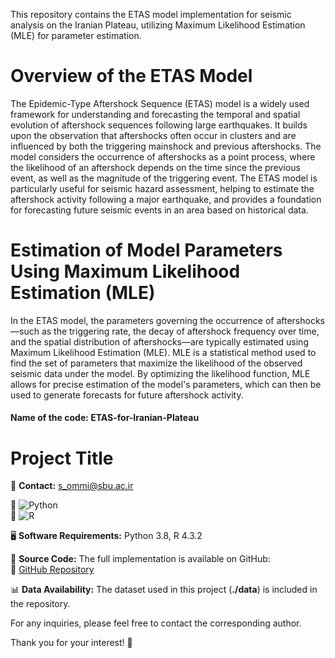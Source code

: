 This repository contains the ETAS model implementation for seismic analysis on the Iranian Plateau, utilizing Maximum Likelihood Estimation (MLE) for parameter estimation.
# Overview of the ETAS Model
The Epidemic-Type Aftershock Sequence (ETAS) model is a widely used framework for understanding and forecasting the temporal and spatial evolution of aftershock sequences following large earthquakes. It builds upon the observation that aftershocks often occur in clusters and are influenced by both the triggering mainshock and previous aftershocks. The model considers the occurrence of aftershocks as a point process, where the likelihood of an aftershock depends on the time since the previous event, as well as the magnitude of the triggering event. The ETAS model is particularly useful for seismic hazard assessment, helping to estimate the aftershock activity following a major earthquake, and provides a foundation for forecasting future seismic events in an area based on historical data.
# Estimation of  Model Parameters Using Maximum Likelihood Estimation (MLE)
In the ETAS model, the parameters governing the occurrence of aftershocks—such as the triggering rate, the decay of aftershock frequency over time, and the spatial distribution of aftershocks—are typically estimated using Maximum Likelihood Estimation (MLE). MLE is a statistical method used to find the set of parameters that maximize the likelihood of the observed seismic data under the model. By optimizing the likelihood function, MLE allows for precise estimation of the model's parameters, which can then be used to generate forecasts for future aftershock activity. 

#### Name of the code: ETAS-for-Iranian-Plateau
# Project Title  

📩 **Contact:** [s_ommi@sbu.ac.ir](mailto:s_ommi@sbu.ac.ir)  

🐍 ![Python](https://img.shields.io/badge/Python-3.10-blue?logo=python)  
🔵 ![R](https://img.shields.io/badge/R-4.3.2-blue?logo=r)  

🖥 **Software Requirements:** Python 3.8, R 4.3.2 

📂 **Source Code:** The full implementation is available on GitHub:  
🔗 [GitHub Repository](https://github.com/mahdie-dolatabadi/ETAS-for-Iranian-Plateau.git)  

📊 **Data Availability:** The dataset used in this project (**./data**) is included in the repository.  

For any inquiries, please feel free to contact the corresponding author.  

Thank you for your interest! 🚀  


